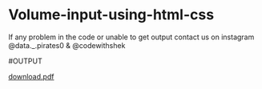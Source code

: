 # Volume-input-using-html-css

If any problem in the code or unable to get output contact us on instagram @data._.pirates0 & @codewithshek

#OUTPUT

[download.pdf](https://github.com/data-pirates07/Volume-input-using-html-css/files/11453837/download.pdf)
